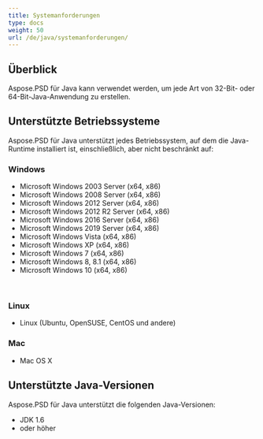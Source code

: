 ```yaml
---
title: Systemanforderungen
type: docs
weight: 50
url: /de/java/systemanforderungen/
---
```


## **Überblick**
Aspose.PSD für Java kann verwendet werden, um jede Art von 32-Bit- oder 64-Bit-Java-Anwendung zu erstellen.
## **Unterstützte Betriebssysteme**
Aspose.PSD für Java unterstützt jedes Betriebssystem, auf dem die Java-Runtime installiert ist, einschließlich, aber nicht beschränkt auf:


### **Windows**
- Microsoft Windows 2003 Server (x64, x86)
- Microsoft Windows 2008 Server (x64, x86)
- Microsoft Windows 2012 Server (x64, x86)
- Microsoft Windows 2012 R2 Server (x64, x86)
- Microsoft Windows 2016 Server (x64, x86)
- Microsoft Windows 2019 Server (x64, x86)
- Microsoft Windows Vista (x64, x86)
- Microsoft Windows XP (x64, x86)
- Microsoft Windows 7 (x64, x86)
- Microsoft Windows 8, 8.1 (x64, x86)
- Microsoft Windows 10 (x64, x86)

 
### **Linux**
- Linux (Ubuntu, OpenSUSE, CentOS und andere)


### **Mac**
- Mac OS X
## **Unterstützte Java-Versionen**
Aspose.PSD für Java unterstützt die folgenden Java-Versionen:

- JDK 1.6
- oder höher


